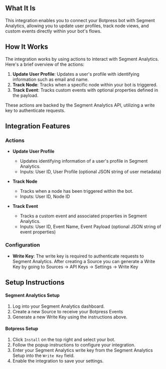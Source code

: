## What It Is

This integration enables you to connect your Botpress bot with Segment Analytics, allowing you to update user profiles, track node views, and custom events directly within your bot's flows.

## How It Works

The integration works by using actions to interact with Segment Analytics. Here's a brief overview of the actions:

1. **Update User Profile**: Updates a user's profile with identifying information such as email and name.
2. **Track Node**: Tracks when a specific node within your bot is triggered.
3. **Track Event**: Tracks custom events with optional properties defined in the payload.

These actions are backed by the Segment Analytics API, utilizing a write key to authenticate requests.

## Integration Features

### Actions

- **Update User Profile**
  - Updates identifying information of a user's profile in Segment Analytics.
  - Inputs: User ID, User Profile (optional JSON string of user metadata)

- **Track Node**
  - Tracks when a node has been triggered within the bot.
  - Inputs: User ID, Node ID

- **Track Event**
  - Tracks a custom event and associated properties in Segment Analytics.
  - Inputs: User ID, Event Name, Event Payload (optional JSON string of event properties)

### Configuration

- **Write Key**: The write key is required to authenticate requests to Segment Analytics. After creating a Source you can generate a Write Key by going to Sources -> API Keys -> Settings -> Write Key

## Setup Instructions

#### Segment Analytics Setup

1. Log into your Segment Analytics dashboard.
2. Create a new Source to receive your Botpress Events
3. Generate a new Write Key using the instructions above. 

#### Botpress Setup

1. Click `Install` on the top right and select your bot.
2. Follow the popup instructions to configure your integration.
3. Enter your Segment Analytics write key from the Segment Analytics Setup into the `Write Key` field.
4. Enable the integration to save your settings.
